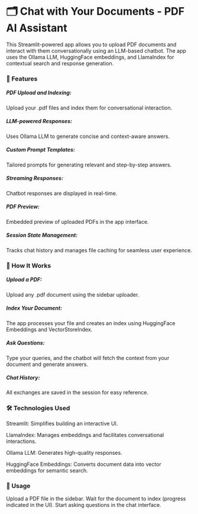 # 🗂️ Chat with Your Documents - PDF AI Assistant

This Streamlit-powered app allows you to upload PDF documents and interact with them conversationally using an LLM-based chatbot. The app uses the Ollama LLM, HuggingFace embeddings, and LlamaIndex for contextual search and response generation.

### 🚀 Features

##### PDF Upload and Indexing: 
Upload your .pdf files and index them for conversational interaction.
##### LLM-powered Responses: 
Uses Ollama LLM to generate concise and context-aware answers.
##### Custom Prompt Templates: 
Tailored prompts for generating relevant and step-by-step answers.
##### Streaming Responses: 
Chatbot responses are displayed in real-time.
##### PDF Preview: 
Embedded preview of uploaded PDFs in the app interface.
##### Session State Management: 
Tracks chat history and manages file caching for seamless user experience.

### 📖 How It Works

##### Upload a PDF: 
Upload any .pdf document using the sidebar uploader.
##### Index Your Document: 
The app processes your file and creates an index using HuggingFace Embeddings and VectorStoreIndex.
##### Ask Questions: 
Type your queries, and the chatbot will fetch the context from your document and generate answers.
##### Chat History: 
All exchanges are saved in the session for easy reference.

### 🛠️ Technologies Used

Streamlit: Simplifies building an interactive UI.

LlamaIndex: Manages embeddings and facilitates conversational interactions.

Ollama LLM: Generates high-quality responses.

HuggingFace Embeddings: Converts document data into vector embeddings for semantic search.

### 📝 Usage

Upload a PDF file in the sidebar.
Wait for the document to index (progress indicated in the UI).
Start asking questions in the chat interface.
